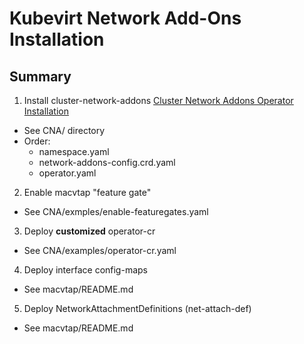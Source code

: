# Kubevirt Network Add-Ons Installation


## Summary
1. Install cluster-network-addons
  [Cluster Network Addons Operator Installation](https://github.com/kubevirt/cluster-network-addons-operator)
  * See CNA/ directory
  * Order:
    - namespace.yaml
    - network-addons-config.crd.yaml
    - operator.yaml

2. Enable macvtap "feature gate"
  * See CNA/exmples/enable-featuregates.yaml

3. Deploy **customized** operator-cr
  * See CNA/examples/operator-cr.yaml

4. Deploy interface config-maps
  * See macvtap/README.md

5. Deploy NetworkAttachmentDefinitions (net-attach-def)
  * See macvtap/README.md

